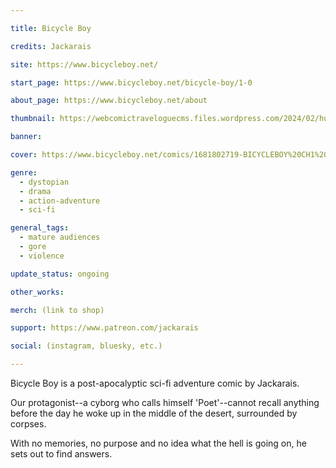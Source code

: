 ```yaml
---

title: Bicycle Boy

credits: Jackarais

site: https://www.bicycleboy.net/

start_page: https://www.bicycleboy.net/bicycle-boy/1-0

about_page: https://www.bicycleboy.net/about

thumbnail: https://webcomictraveloguecms.files.wordpress.com/2024/02/hubbox_bicycle_boy.png

banner:

cover: https://www.bicycleboy.net/comics/1681802719-BICYCLEBOY%20CH1%20P0-NEWnetvers2.png

genre: 
  - dystopian
  - drama
  - action-adventure
  - sci-fi

general_tags: 
  - mature audiences
  - gore
  - violence

update_status: ongoing

other_works:

merch: (link to shop)

support: https://www.patreon.com/jackarais

social: (instagram, bluesky, etc.)

---
```


Bicycle Boy is a post-apocalyptic sci-fi adventure comic by Jackarais.

Our protagonist--a cyborg who calls himself 'Poet'--cannot recall anything before the day he woke up in the middle of the desert, surrounded by corpses.

With no memories, no purpose and no idea what the hell is going on, he sets out to find answers.
